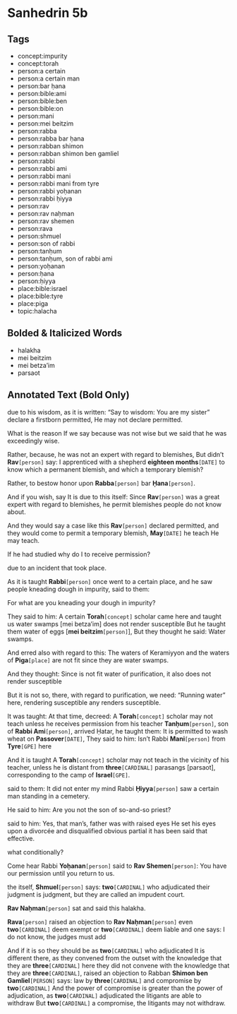 # Sanhedrin 5b

## Tags

- concept:impurity
- concept:torah
- person:a certain
- person:a certain man
- person:bar ḥana
- person:bible:ami
- person:bible:ben
- person:bible:on
- person:mani
- person:mei beitzim
- person:rabba
- person:rabba bar ḥana
- person:rabban shimon
- person:rabban shimon ben gamliel
- person:rabbi
- person:rabbi ami
- person:rabbi mani
- person:rabbi mani from tyre
- person:rabbi yoḥanan
- person:rabbi ḥiyya
- person:rav
- person:rav naḥman
- person:rav shemen
- person:rava
- person:shmuel
- person:son of rabbi
- person:tanḥum
- person:tanḥum, son of rabbi ami
- person:yoḥanan
- person:ḥana
- person:ḥiyya
- place:bible:israel
- place:bible:tyre
- place:piga
- topic:halacha

## Bolded & Italicized Words

- halakha
- mei beitzim
- mei betza’im
- parsaot

## Annotated Text (Bold Only)

due to his wisdom, as it is written: “Say to wisdom: You are my sister” declare a firstborn permitted, He may not declare permitted.

What is the reason If we say because was not wise but we said that he was exceedingly wise.

Rather, because, he was not an expert with regard to blemishes, But didn’t **Rav**`[person]` say: I apprenticed with a shepherd **eighteen months**`[DATE]` to know which a permanent blemish, and which a temporary blemish?

Rather, to bestow honor upon **Rabba**`[person]` bar **Ḥana**`[person]`.

And if you wish, say It is due to this itself: Since **Rav**`[person]` was a great expert with regard to blemishes, he permit blemishes people do not know about.

And they would say a case like this **Rav**`[person]` declared permitted, and they would come to permit a temporary blemish, **May**`[DATE]` he teach He may teach.

If he had studied why do I to receive permission?

due to an incident that took place.

As it is taught **Rabbi**`[person]` once went to a certain place, and he saw people kneading dough in impurity, said to them:

For what are you kneading your dough in impurity?

They said to him: A certain **Torah**`[concept]` scholar came here and taught us water swamps [mei betza’im] does not render susceptible But he taught them water of eggs [**mei beitzim**`[person]`], But they thought he said: Water swamps.

And erred also with regard to this: The waters of Keramiyyon and the waters of **Piga**`[place]` are not fit since they are water swamps.

And they thought: Since is not fit water of purification, it also does not render susceptible

But it is not so, there, with regard to purification, we need: “Running water” here, rendering susceptible any renders susceptible.

It was taught: At that time, decreed: A **Torah**`[concept]` scholar may not teach unless he receives permission from his teacher **Tanḥum**`[person]`, son of **Rabbi Ami**`[person]`, arrived Ḥatar, he taught them: It is permitted to wash wheat on **Passover**`[DATE]`, They said to him: Isn’t Rabbi **Mani**`[person]` from **Tyre**`[GPE]` here

And it is taught A **Torah**`[concept]` scholar may not teach in the vicinity of his teacher, unless he is distant from **three**`[CARDINAL]` parasangs [parsaot], corresponding to the camp of **Israel**`[GPE]`.

said to them: It did not enter my mind Rabbi **Ḥiyya**`[person]` saw a certain man standing in a cemetery.

He said to him: Are you not the son of so-and-so priest?

said to him: Yes, that man’s, father was with raised eyes He set his eyes upon a divorcée and disqualified obvious partial it has been said that effective.

what conditionally?

Come hear Rabbi **Yoḥanan**`[person]` said to **Rav Shemen**`[person]`: You have our permission until you return to us.

the itself, **Shmuel**`[person]` says: **two**`[CARDINAL]` who adjudicated their judgment is judgment, but they are called an impudent court.

**Rav Naḥman**`[person]` sat and said this halakha.

**Rava**`[person]` raised an objection to **Rav Naḥman**`[person]` even **two**`[CARDINAL]` deem exempt or **two**`[CARDINAL]` deem liable and one says: I do not know, the judges must add

And if it is so they should be as **two**`[CARDINAL]` who adjudicated It is different there, as they convened from the outset with the knowledge that they are **three**`[CARDINAL]` here they did not convene with the knowledge that they are **three**`[CARDINAL]`, raised an objection to Rabban **Shimon ben Gamliel**`[PERSON]` says: law by **three**`[CARDINAL]` and compromise by **two**`[CARDINAL]` And the power of compromise is greater than the power of adjudication, as **two**`[CARDINAL]` adjudicated the litigants are able to withdraw But **two**`[CARDINAL]` a compromise, the litigants may not withdraw.

